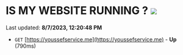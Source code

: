 # IS MY WEBSITE RUNNING ? [![](https://img.shields.io/static/v1?label=Sponsor&message=%E2%9D%A4&logo=GitHub&color=%23fe8e86)](https://github.com/sponsors/<username>)

Last updated: **8/7/2023, 12:20:48 PM**

- `GET` [https://youssefservice.me](https://youssefservice.me) - **Up** (790ms)
